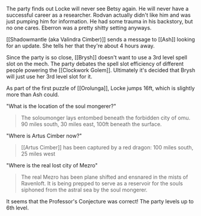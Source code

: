 The party finds out Locke will never see Betsy again.
He will never have a successful career as a researcher.
Rodvan actually didn't like him and was just pumping him for information.
He had some trauma in his backstory, but no one cares.
Eberron was a pretty shitty setting anyways.

[[Shadowmantle (aka Valindra Cimber)]] sends a message to [[Ash]] looking for an update. She tells her that they're about 4 hours away.

Since the party is so close, [[Brysh]] doesn't want to use a 3rd level spell slot on the mech. The party debates the spell slot efficiency of different people powering the [[Clockwork Golem]]. Ultimately it's decided that Brysh will just use her 3rd level slot for it.

As part of the first puzzle of [[Orolunga]], Locke jumps 16ft, which is slightly more than Ash could.

"What is the location of the soul mongerer?"
> The soloumonger lays entombed beneath the forbidden city of omu. 90 miles south, 30 miles east, 100ft beneath the surface.

"Where is Artus Cimber now?"
> [[Artus Cimber]] has been captured by a red dragon: 100 miles south, 25 miles west

"Where is the real lost city of Mezro"
> The real Mezro has been plane shifted and ensnared in the mists of Ravenloft. It is being prepped to serve as a reservoir for the souls siphoned from the astral sea by the soul mongerer.

It seems that the Professor's Conjecture was correct! The party levels up to 6th level.